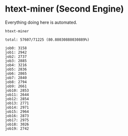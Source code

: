 # htext-miner (Second Engine)

Everything doing here is automated.

```
htext-miner

total: 57607/71225 (80.88030888030889%)

job0: 3158
job1: 2942
job2: 2737
job3: 2885
job4: 3216
job5: 2836
job6: 2865
job7: 2840
job8: 2794
job9: 2661
job10: 2853
job11: 2644
job12: 2854
job13: 2771
job14: 2971
job15: 2964
job16: 2873
job17: 2975
job18: 3026
job19: 2742
```